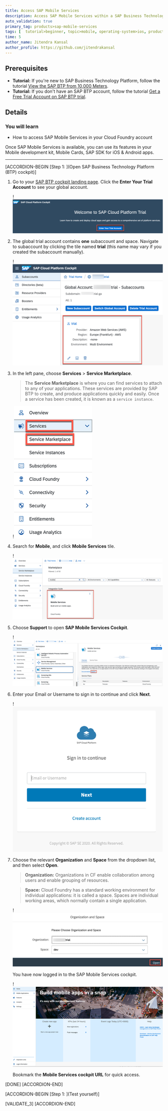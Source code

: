```yaml
---
title: Access SAP Mobile Services
description: Access SAP Mobile Services within a SAP Business Technology Platform trial account and open the Mobile Services cockpit.
auto_validation: true
primary_tag: products>sap-mobile-services
tags: [  tutorial>beginner, topic>mobile, operating-system>ios, products>sap-business-technology-platform, products>sap-mobile-services, products>ios-sdk-for-sap-btp, products>android-sdk-for-sap-btp, products>sap-mobile-cards, products>mobile-development-kit-client]
time: 5
author_name: Jitendra Kansal
author_profile: https://github.com/jitendrakansal
---
```

## Prerequisites  
 - **Tutorial:** If you're new to SAP Business Technology Platform, follow the tutorial [View the SAP BTP from 10,000 Meters](cp-explore-cloud-platform).
 - **Tutorial:** If you don't have an SAP BTP account, follow the tutorial [Get a Free Trial Account on SAP BTP trial](hcp-create-trial-account).

## Details
### You will learn  
- How to access SAP Mobile Services in your Cloud Foundry account

Once SAP Mobile Services is available, you can use its features in your Mobile development kit, Mobile Cards, SAP SDK for iOS & Android apps.

---


[ACCORDION-BEGIN [Step 1: ](Open SAP Business Technology Platform (BTP) cockpit)]

1. Go to your [SAP BTP cockpit landing page](https://cockpit.hanatrial.ondemand.com). Click the **Enter Your Trial Account** to see your global account.

    !![enter trial account](img_1.1.png)

2. The global trial account contains **one** subaccount and space. Navigate to subaccount by clicking the tile named **trial** (this name may vary if you created the subaccount manually).

    !![enter subaccount](img_1.2.png)

3. In the left pane, choose **Services** > **Service Marketplace**.

    >The **Service Marketplace** is where you can find services to attach to any of your applications. These services are provided by SAP BTP to create, and produce applications quickly and easily. Once a service has been created, it is known as a `service instance`.

    !![service marketplace](img_1.4.png)

4. Search for **Mobile**, and click **Mobile Services** tile.  

    !![mobile service tile](img_1.5.png)

6. Choose **Support** to open **SAP Mobile Services Cockpit**.

    !![support button click](img_1.6.png)

7. Enter your Email or Username to sign in to continue and click **Next**.

    !![cf_trial](img_1.7.png)

8. Choose the relevant **Organization** and **Space** from the dropdown list, and then select **Open**.

    >**Organization:** Organizations in CF enable collaboration among users and enable grouping of resources.

    >**Space:** Cloud Foundry has a standard working environment for individual applications: it is called a space. Spaces are individual working areas, which normally contain a single application.

    !![cf Trial](img_1.8.png)

    You have now logged in to the SAP Mobile Services cockpit.

    !![cf Trial](img_1.9.png)

    Bookmark the **Mobile Services cockpit URL** for quick access.

[DONE]
[ACCORDION-END]


[ACCORDION-BEGIN [Step 1: ](Test yourself)]


[VALIDATE_3]
[ACCORDION-END]
